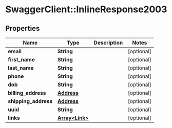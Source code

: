 # SwaggerClient::InlineResponse2003

## Properties
Name | Type | Description | Notes
------------ | ------------- | ------------- | -------------
**email** | **String** |  | [optional] 
**first_name** | **String** |  | [optional] 
**last_name** | **String** |  | [optional] 
**phone** | **String** |  | [optional] 
**dob** | **String** |  | [optional] 
**billing_address** | [**Address**](Address.md) |  | [optional] 
**shipping_address** | [**Address**](Address.md) |  | [optional] 
**uuid** | **String** |  | [optional] 
**links** | [**Array&lt;Link&gt;**](Link.md) |  | [optional] 

